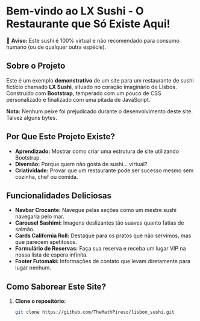 # Bem-vindo ao LX Sushi - O Restaurante que Só Existe Aqui!

🍣 **Aviso:** Este sushi é 100% virtual e não recomendado para consumo humano (ou de qualquer outra espécie).

## Sobre o Projeto

Este é um exemplo **demonstrativo** de um site para um restaurante de sushi fictício chamado **LX Sushi**, situado no coração imaginário de Lisboa. Construído com **Bootstrap**, temperado com um pouco de CSS personalizado e finalizado com uma pitada de JavaScript.

**Nota:** Nenhum peixe foi prejudicado durante o desenvolvimento deste site. Talvez alguns bytes.

## Por Que Este Projeto Existe?

- **Aprendizado:** Mostrar como criar uma estrutura de site utilizando Bootstrap.
- **Diversão:** Porque quem não gosta de sushi... virtual?
- **Criatividade:** Provar que um restaurante pode ser sucesso mesmo sem cozinha, chef ou comida.

## Funcionalidades Deliciosas

- **Navbar Crocante:** Navegue pelas seções como um mestre sushi navegaria pelo mar.
- **Carousel Sashimi:** Imagens deslizantes tão suaves quanto fatias de salmão.
- **Cards California Roll:** Destaque para os pratos que não servimos, mas que parecem apetitosos.
- **Formulário de Reservas:** Faça sua reserva e receba um lugar VIP na nossa lista de espera infinita.
- **Footer Futomaki:** Informações de contato que levam diretamente para lugar nenhum.

## Como Saborear Este Site?

1. **Clone o repositório:**

   ```bash
   git clone https://github.com/TheMathPireso/lisbon_sushi.git
